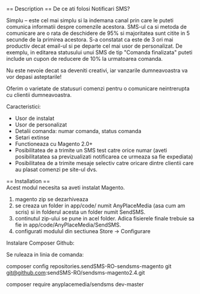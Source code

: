 == Description ==
De ce ati folosi Notificari SMS?

Simplu – este cel mai simplu si la indemana canal prin care le puteti comunica informatii despre comenzile acestora. SMS-ul ca si metoda de comunicare are o rata de deschidere de 95% si majoritatea sunt citite in 5 secunde de la primirea acestora. S-a constatat ca este de 3 ori mai productiv decat email-ul si pe departe cel mai usor de personalizat. De exemplu, in editarea statusului unui SMS de tip "Comanda finalizata" puteti include un cupon de reducere de 10% la urmatoarea comanda.

Nu este nevoie decat sa deveniti creativi, iar vanzarile dumneavoastra va vor depasi asteptarile!

Oferim o varietate de statusuri comenzi pentru o comunicare neintrerupta cu clientii dumneavoastra.

Caracteristici:

* Usor de instalat
* Usor de personalizat
* Detalii comanda: numar comanda, status comanda
* Setari extinse
* Functioneaza cu Magento 2.0+
* Posibilitatea de a trimite un SMS test catre orice numar (aveti posibilitatatea sa previzualizati notificarea ce urmeaza sa fie expediata)
* Posibilitatea de a trimite mesaje selectiv catre oricare dintre clientii care au plasat comenzi pe site-ul dvs.

== Installation ==  
Acest modul necesita sa aveti instalat Magento.

 1. magento zip se dezarhiveaza  
 2. se creaza un folder in app/code/ numit AnyPlaceMedia (asa cum am scris) si in folderul acesta un folder numit SendSMS. 
 3. continutul zip-ului se pune in acel folder. Adica fisierele finale trebuie sa fie in app/code/AnyPlaceMedia/SendSMS.
 4. configurati modulul din sectiunea Store -> Configurare
 
 Instalare Composer Github:
 
 Se ruleaza in linia de comanda:

composer config repositories.sendSMS-RO-sendsms-magento git git@github.com:sendSMS-RO/sendsms-magento2.4.git  

composer require anyplacemedia/sendsms dev-master  
 
 

